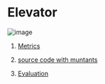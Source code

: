 # Elevator

![image](https://raw.githubusercontent.com/fischerJF/Community-wide-Dataset-of-Configurable-Systems/master/featureModel/Elevator.JPG)

1. [Metrics](https://github.com/fischerJF/Community-wide-Dataset-of-Configurable-Systems/blob/master/metrics/Elevator.csv)
 
2. [source code with muntants](https://github.com/fischerJF/Community-wide-Dataset-of-Configurable-Systems/tree/master/dataset_with_mutant/Elevator)

3. [Evaluation](https://github.com/fischerJF/Community-wide-Dataset-of-Configurable-Systems/tree/master/workspace_IncLing/Elevator)
 

